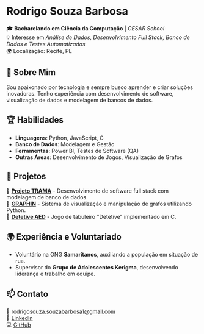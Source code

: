 # Rodrigo Souza Barbosa

🎓 **Bacharelando em Ciência da Computação** | *CESAR School*  
💡 Interesse em *Análise de Dados, Desenvolvimento Full Stack, Banco de Dados e Testes Automatizados*  
🌍 Localização: Recife, PE

## 🚀 Sobre Mim
Sou apaixonado por tecnologia e sempre busco aprender e criar soluções inovadoras. Tenho experiência com desenvolvimento de software, visualização de dados e modelagem de bancos de dados.

## 🏆 Habilidades
- **Linguagens**: Python, JavaScript, C
- **Banco de Dados**: Modelagem e Gestão
- **Ferramentas**: Power BI, Testes de Software (QA)
- **Outras Áreas**: Desenvolvimento de Jogos, Visualização de Grafos

## 📂 Projetos
🔹 **[Projeto TRAMA](https://github.com/rodsouzab/ProjetoManguetown)** - Desenvolvimento de software full stack com modelagem de banco de dados.  
🔹 **[GRAPHIN](https://github.com/Matheuslh/Trabalho-grafos)** - Sistema de visualização e manipulação de grafos utilizando Python.  
🔹 **[Detetive AED](https://github.com/rodsouzab/DetetiveAED)** - Jogo de tabuleiro "Detetive" implementado em C.

## 🌍 Experiência e Voluntariado
- Voluntário na ONG **Samaritanos**, auxiliando a população em situação de rua.  
- Supervisor do **Grupo de Adolescentes Kerigma**, desenvolvendo liderança e trabalho em equipe.

## 📫 Contato
📧 rodrigosouza.souzabarbosa1@gmail.com  
🔗 [LinkedIn](https://www.linkedin.com/in/seu-linkedin/)  
💻 [GitHub](https://github.com/rodsouzab)
